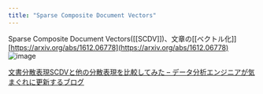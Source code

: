```yaml
---
title: "Sparse Composite Document Vectors"
---
```


Sparse Composite Document Vectors([[SCDV]])、文章の[[ベクトル化]]
[https://arxiv.org/abs/1612.06778](https://arxiv.org/abs/1612.06778)
![image](https://gyazo.com/239a8f3926d1f4bff9a9a7d893de211f/thumb/1000)

[文書分散表現SCDVと他の分散表現を比較してみた – データ分析エンジニアが気まぐれに更新するブログ](http://www.ie110704.net/2018/10/12/%E6%96%87%E6%9B%B8%E5%88%86%E6%95%A3%E8%A1%A8%E7%8F%BEscdv%E3%81%A8%E4%BB%96%E3%81%AE%E5%88%86%E6%95%A3%E8%A1%A8%E7%8F%BE%E3%82%92%E6%AF%94%E8%BC%83%E3%81%97%E3%81%A6%E3%81%BF%E3%81%9F/)
